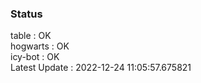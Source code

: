 ### Status


table : OK  
hogwarts : OK  
icy-bot : OK  
Latest Update : 2022-12-24 11:05:57.675821
